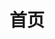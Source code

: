 ---
home: true
title: 首页
heroImage: /logo.jpeg
heroText: liushun的个人网站主页
tagline: 菜鸟养成日记
heroHeight: 200
actions:
  - text: 了解的技术
    link: /tech/
    type: primary
  - text: 学习的课程
    link: /course/
    type: secondary
features:
- title: 学习的课程
  details: 记录一部分计算机相关专业课的专业知识。
- title: 了解的技术
  details: 记录了菜鸟养成过程中的各种技术的浅显知识。
- title: 座右铭
  details: 你所见即我，好坏我都不反驳。

footer: MIT Licensed | Copyright © 2020-present liushun
---